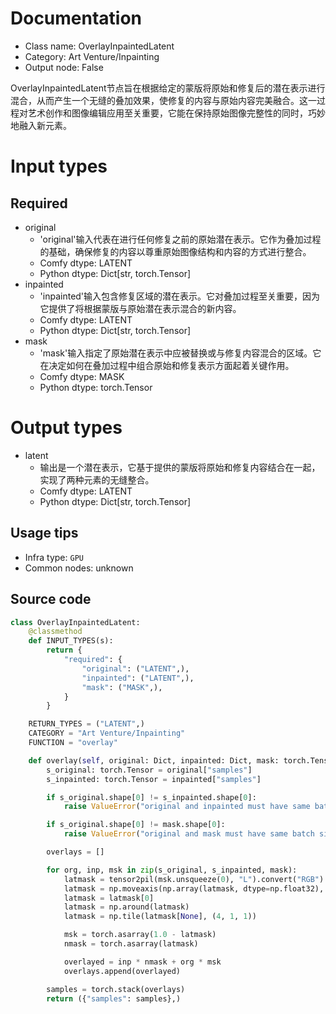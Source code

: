 
# Documentation
- Class name: OverlayInpaintedLatent
- Category: Art Venture/Inpainting
- Output node: False

OverlayInpaintedLatent节点旨在根据给定的蒙版将原始和修复后的潜在表示进行混合，从而产生一个无缝的叠加效果，使修复的内容与原始内容完美融合。这一过程对艺术创作和图像编辑应用至关重要，它能在保持原始图像完整性的同时，巧妙地融入新元素。

# Input types
## Required
- original
    - 'original'输入代表在进行任何修复之前的原始潜在表示。它作为叠加过程的基础，确保修复的内容以尊重原始图像结构和内容的方式进行整合。
    - Comfy dtype: LATENT
    - Python dtype: Dict[str, torch.Tensor]
- inpainted
    - 'inpainted'输入包含修复区域的潜在表示。它对叠加过程至关重要，因为它提供了将根据蒙版与原始潜在表示混合的新内容。
    - Comfy dtype: LATENT
    - Python dtype: Dict[str, torch.Tensor]
- mask
    - 'mask'输入指定了原始潜在表示中应被替换或与修复内容混合的区域。它在决定如何在叠加过程中组合原始和修复表示方面起着关键作用。
    - Comfy dtype: MASK
    - Python dtype: torch.Tensor

# Output types
- latent
    - 输出是一个潜在表示，它基于提供的蒙版将原始和修复内容结合在一起，实现了两种元素的无缝整合。
    - Comfy dtype: LATENT
    - Python dtype: Dict[str, torch.Tensor]


## Usage tips
- Infra type: `GPU`
- Common nodes: unknown


## Source code
```python
class OverlayInpaintedLatent:
    @classmethod
    def INPUT_TYPES(s):
        return {
            "required": {
                "original": ("LATENT",),
                "inpainted": ("LATENT",),
                "mask": ("MASK",),
            }
        }

    RETURN_TYPES = ("LATENT",)
    CATEGORY = "Art Venture/Inpainting"
    FUNCTION = "overlay"

    def overlay(self, original: Dict, inpainted: Dict, mask: torch.Tensor):
        s_original: torch.Tensor = original["samples"]
        s_inpainted: torch.Tensor = inpainted["samples"]

        if s_original.shape[0] != s_inpainted.shape[0]:
            raise ValueError("original and inpainted must have same batch size")

        if s_original.shape[0] != mask.shape[0]:
            raise ValueError("original and mask must have same batch size")

        overlays = []

        for org, inp, msk in zip(s_original, s_inpainted, mask):
            latmask = tensor2pil(msk.unsqueeze(0), "L").convert("RGB").resize((org.shape[2], org.shape[1]))
            latmask = np.moveaxis(np.array(latmask, dtype=np.float32), 2, 0) / 255
            latmask = latmask[0]
            latmask = np.around(latmask)
            latmask = np.tile(latmask[None], (4, 1, 1))

            msk = torch.asarray(1.0 - latmask)
            nmask = torch.asarray(latmask)

            overlayed = inp * nmask + org * msk
            overlays.append(overlayed)

        samples = torch.stack(overlays)
        return ({"samples": samples},)

```
